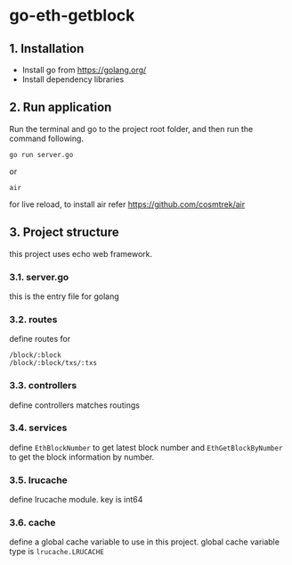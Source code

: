 # go-eth-getblock
## 1. Installation
- Install go from https://golang.org/
- Install dependency libraries
## 2. Run application
Run the terminal and go to the project root folder, and then run the command following.
```
go run server.go
```
or
```
air
```
for live reload, to install air refer https://github.com/cosmtrek/air

## 3. Project structure
this project uses echo web framework.
### 3.1. server.go 
this is the entry file for golang

### 3.2. routes
define routes for 
```
/block/:block
/block/:block/txs/:txs
```

### 3.3. controllers
define controllers matches routings

### 3.4. services
define `EthBlockNumber` to get latest block number and `EthGetBlockByNumber` to get the block information by number.

### 3.5. lrucache
define lrucache module. key is int64

### 3.6. cache
define a global cache variable to use in this project.
global cache variable type is `lrucache.LRUCACHE`

